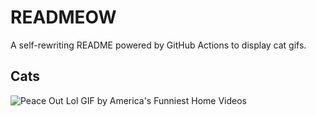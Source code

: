 # READMEOW

A self-rewriting README powered by GitHub Actions to display cat gifs.

## Cats

![Peace Out Lol GIF by America's Funniest Home Videos](https://media4.giphy.com/media/l4KibK3JwaVo0CjDO/200.gif?cid=9acd02da15t4ktfrcgsp0iiceiad1u8gihpm6jt06i5kvj4l&ep=v1_gifs_search&rid=200.gif&ct=g)
